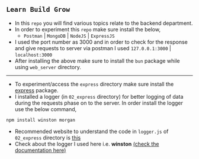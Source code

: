 ## `Learn Build Grow`

- In this `repo` you will find various topics relate to the backend department.
- In order to experiment this `repo` make sure install the below,
  - `Postman` | `MongoDB` | `NodeJS` | `ExpressJS`
- I used the port number as 3000 and in order to check for the response and give requests to server via postman I used `127.0.0.1:3000` | `localhost:3000`
- After installing the above make sure to install the `bun` package while using `web_server` directory.

---

- To experiment/access the `express` directory make sure install the [express](https://expressjs.com/) package.
- I installed a logger (in `02_express` directory) for better logging of data during the requests phase on to the server. In order install the logger use the below command,

```bash
npm install winston morgan
```

- Recommended website to understand the code in `logger.js` of `02_express` directory is [this](https://docs.chaicode.com/advance-node-logger/)
- Check about the logger I used here i.e. **winston** [(check the documentation here)](https://github.com/winstonjs/winston)

